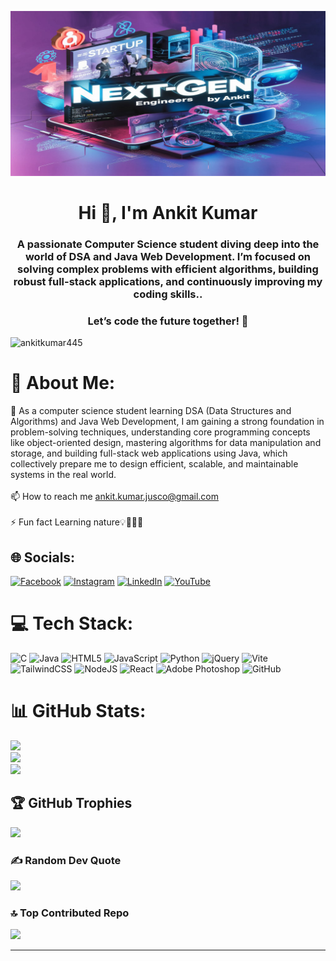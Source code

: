 ![logo](https://github.com/Ankitkumar445/Ankitkumar445/blob/main/Github.banner.png)
<h1 align="center">Hi 👋, I'm Ankit Kumar</h1>
<h3 align="center">A passionate Computer Science student diving deep into the world of DSA and Java Web Development.
I’m focused on solving complex problems with efficient algorithms, building robust full-stack applications, and continuously improving my coding skills..</h3>
<h3 align="center">Let’s code the future together! 🚀</h3>

<p align="left"> <img src="https://komarev.com/ghpvc/?username=ankitkumar445&label=Profile%20views&color=0e75b6&style=flat" alt="ankitkumar445" /> </p>

# 💫 About Me:
🌱 As a computer science student learning DSA (Data Structures and Algorithms) and Java Web Development, I am gaining a strong foundation in problem-solving techniques, understanding core programming concepts like object-oriented design, mastering algorithms for data manipulation and storage, and building full-stack web applications using Java, which collectively prepare me to design efficient, scalable, and maintainable systems in the real world.<br><br>📫 How to reach me ankit.kumar.jusco@gmail.com<br><br>⚡ Fun fact Learning nature💡🧑🏻‍💻


## 🌐 Socials:
[![Facebook](https://img.shields.io/badge/Facebook-%231877F2.svg?logo=Facebook&logoColor=white)](https://facebook.com/https://www.facebook.com/p/ankit-kumar-100024756009367/) [![Instagram](https://img.shields.io/badge/Instagram-%23E4405F.svg?logo=Instagram&logoColor=white)](https://instagram.com/https://www.instagram.com/official_ankit_kumar_choudhary/) [![LinkedIn](https://img.shields.io/badge/LinkedIn-%230077B5.svg?logo=linkedin&logoColor=white)](https://linkedin.com/in/https://www.linkedin.com/in/ankit-kumar-035083304/) [![YouTube](https://img.shields.io/badge/YouTube-%23FF0000.svg?logo=YouTube&logoColor=white)](https://youtube.com/@https://www.youtube.com/@NextGenEngineers) 

# 💻 Tech Stack:
![C](https://img.shields.io/badge/c-%2300599C.svg?style=for-the-badge&logo=c&logoColor=white) ![Java](https://img.shields.io/badge/java-%23ED8B00.svg?style=for-the-badge&logo=openjdk&logoColor=white) ![HTML5](https://img.shields.io/badge/html5-%23E34F26.svg?style=for-the-badge&logo=html5&logoColor=white) ![JavaScript](https://img.shields.io/badge/javascript-%23323330.svg?style=for-the-badge&logo=javascript&logoColor=%23F7DF1E) ![Python](https://img.shields.io/badge/python-3670A0?style=for-the-badge&logo=python&logoColor=ffdd54) ![jQuery](https://img.shields.io/badge/jquery-%230769AD.svg?style=for-the-badge&logo=jquery&logoColor=white) ![Vite](https://img.shields.io/badge/vite-%23646CFF.svg?style=for-the-badge&logo=vite&logoColor=white) ![TailwindCSS](https://img.shields.io/badge/tailwindcss-%2338B2AC.svg?style=for-the-badge&logo=tailwind-css&logoColor=white) ![NodeJS](https://img.shields.io/badge/node.js-6DA55F?style=for-the-badge&logo=node.js&logoColor=white) ![React](https://img.shields.io/badge/react-%2320232a.svg?style=for-the-badge&logo=react&logoColor=%2361DAFB) ![Adobe Photoshop](https://img.shields.io/badge/adobe%20photoshop-%2331A8FF.svg?style=for-the-badge&logo=adobe%20photoshop&logoColor=white) ![GitHub](https://img.shields.io/badge/github-%23121011.svg?style=for-the-badge&logo=github&logoColor=white)
# 📊 GitHub Stats:
![](https://github-readme-stats.vercel.app/api?username=Ankitkumar445&theme=dark&hide_border=false&include_all_commits=false&count_private=false)<br/>
![](https://github-readme-streak-stats.herokuapp.com/?user=Ankitkumar445&theme=dark&hide_border=false)<br/>
![](https://github-readme-stats.vercel.app/api/top-langs/?username=Ankitkumar445&theme=dark&hide_border=false&include_all_commits=false&count_private=false&layout=compact)

## 🏆 GitHub Trophies
![](https://github-profile-trophy.vercel.app/?username=Ankitkumar445&theme=default&no-frame=false&no-bg=false&margin-w=4)

### ✍️ Random Dev Quote
![](https://quotes-github-readme.vercel.app/api?type=horizontal&theme=dark)

### 🔝 Top Contributed Repo
![](https://github-contributor-stats.vercel.app/api?username=Ankitkumar445&limit=5&theme=dark&combine_all_yearly_contributions=true)

---


<!-- Proudly created with GPRM ( https://gprm.itsvg.in ) -->
